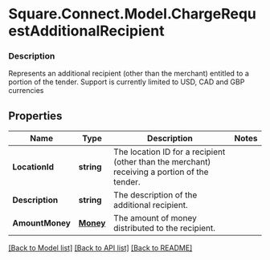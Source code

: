 # Square.Connect.Model.ChargeRequestAdditionalRecipient

### Description

Represents an additional recipient (other than the merchant) entitled to a portion of the tender. Support is currently limited to USD, CAD and GBP currencies

## Properties

Name | Type | Description | Notes
------------ | ------------- | ------------- | -------------
**LocationId** | **string** | The location ID for a recipient (other than the merchant) receiving a portion of the tender. | 
**Description** | **string** | The description of the additional recipient. | 
**AmountMoney** | [**Money**](Money.md) | The amount of money distributed to the recipient. | 



[[Back to Model list]](../README.md#documentation-for-models) [[Back to API list]](../README.md#documentation-for-api-endpoints) [[Back to README]](../README.md)

